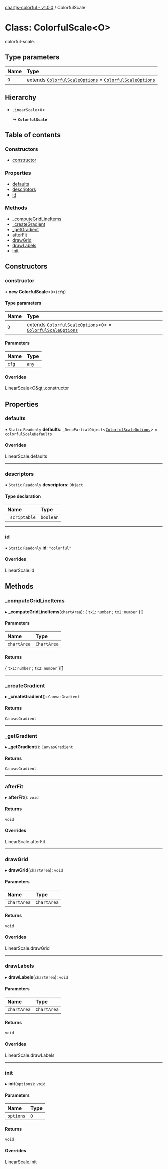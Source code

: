 [chartjs-colorful - v1.0.0](../README.md) / ColorfulScale

# Class: ColorfulScale<O\>

colorful-scale.

## Type parameters

| Name | Type |
| :------ | :------ |
| `O` | extends [`ColorfulScaleOptions`](../interfaces/ColorfulScaleOptions.md) = [`ColorfulScaleOptions`](../interfaces/ColorfulScaleOptions.md) |

## Hierarchy

- `LinearScale`<`O`\>

  ↳ **`ColorfulScale`**

## Table of contents

### Constructors

- [constructor](ColorfulScale.md#constructor)

### Properties

- [defaults](ColorfulScale.md#defaults)
- [descriptors](ColorfulScale.md#descriptors)
- [id](ColorfulScale.md#id)

### Methods

- [\_computeGridLineItems](ColorfulScale.md#_computegridlineitems)
- [\_createGradient](ColorfulScale.md#_creategradient)
- [\_getGradient](ColorfulScale.md#_getgradient)
- [afterFit](ColorfulScale.md#afterfit)
- [drawGrid](ColorfulScale.md#drawgrid)
- [drawLabels](ColorfulScale.md#drawlabels)
- [init](ColorfulScale.md#init)

## Constructors

### constructor

• **new ColorfulScale**<`O`\>(`cfg`)

#### Type parameters

| Name | Type |
| :------ | :------ |
| `O` | extends [`ColorfulScaleOptions`](../interfaces/ColorfulScaleOptions.md)<`O`\> = [`ColorfulScaleOptions`](../interfaces/ColorfulScaleOptions.md) |

#### Parameters

| Name | Type |
| :------ | :------ |
| `cfg` | `any` |

#### Overrides

LinearScale&lt;O\&gt;.constructor

## Properties

### defaults

▪ `Static` `Readonly` **defaults**: `_DeepPartialObject`<[`ColorfulScaleOptions`](../interfaces/ColorfulScaleOptions.md)\> = `colorfulScaleDefaults`

#### Overrides

LinearScale.defaults

___

### descriptors

▪ `Static` `Readonly` **descriptors**: `Object`

#### Type declaration

| Name | Type |
| :------ | :------ |
| `_scriptable` | `boolean` |

___

### id

▪ `Static` `Readonly` **id**: ``"colorful"``

#### Overrides

LinearScale.id

## Methods

### \_computeGridLineItems

▸ **_computeGridLineItems**(`chartArea`): { `tx1`: `number` ; `tx2`: `number`  }[]

#### Parameters

| Name | Type |
| :------ | :------ |
| `chartArea` | `ChartArea` |

#### Returns

{ `tx1`: `number` ; `tx2`: `number`  }[]

___

### \_createGradient

▸ **_createGradient**(): `CanvasGradient`

#### Returns

`CanvasGradient`

___

### \_getGradient

▸ **_getGradient**(): `CanvasGradient`

#### Returns

`CanvasGradient`

___

### afterFit

▸ **afterFit**(): `void`

#### Returns

`void`

#### Overrides

LinearScale.afterFit

___

### drawGrid

▸ **drawGrid**(`chartArea`): `void`

#### Parameters

| Name | Type |
| :------ | :------ |
| `chartArea` | `ChartArea` |

#### Returns

`void`

#### Overrides

LinearScale.drawGrid

___

### drawLabels

▸ **drawLabels**(`chartArea`): `void`

#### Parameters

| Name | Type |
| :------ | :------ |
| `chartArea` | `ChartArea` |

#### Returns

`void`

#### Overrides

LinearScale.drawLabels

___

### init

▸ **init**(`options`): `void`

#### Parameters

| Name | Type |
| :------ | :------ |
| `options` | `O` |

#### Returns

`void`

#### Overrides

LinearScale.init
